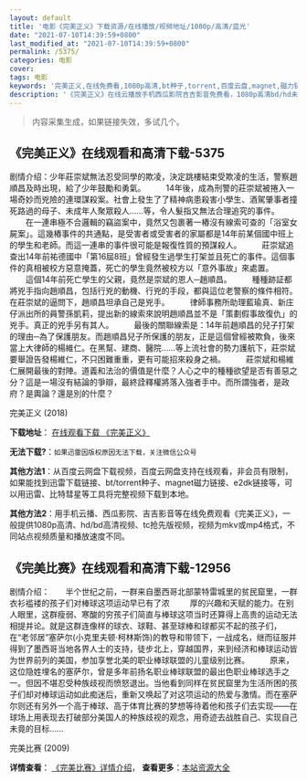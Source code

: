 ```yaml
---
layout: default
title: '电影《完美正义》下载资源/在线播放/视频地址/1080p/高清/蓝光'
date: "2021-07-10T14:39:59+0800"
last_modified_at: "2021-07-10T14:39:59+0800"
permalink: /5375/
categories: 电影
cover:
tags: 电影
keywords: '完美正义,在线免费看,1080p高清,bt种子,torrent,百度云盘,magnet,磁力链,迅雷下载资源'
description: '《完美正义》在线云播放手机西瓜影院吉吉影音免费看，1080p高清bd/hd未删减完整版和tc抢先枪版，mkv/mp4格式，附带bt/torrent种子、magnet/磁力链、百度云盘、网盘资源迅雷下载链接'
---
```


>内容采集生成，如果链接失效，多试几个。


## 《完美正义》在线观看和高清下载-5375

剧情介绍：少年莊崇斌無法忍受同學的欺凌，決定跳樓結束受欺凌的生活，警察趙順昌及時出現，給了少年鼓勵和勇氣。  　　14年後，成為刑警的莊崇斌被捲入一場奇妙而兇險的連環謀殺案。社會上發生了了精神病患殺害小學生、酒駕肇事者撞死路過的母子、未成年人聚眾殺人……等，令人髮指又無法合理追究的事件。  　　在一連串極不合邏輯的竊盜案中，竟然又包裹著一樁沒有線索可查的「浴室女屍案」。這幾樁事件的共通點，是受害者或受害者的家屬都是14年前某個國中班上的學生和老師。而這一連串的事件很可能是報復性質的預謀殺人。  　　莊崇斌追查出14年前祐德國中「第16屆8班」曾經發生過學生打架並且死亡的事件。這個事件的真相被校方惡意掩蓋，死亡的學生竟然被校方以「意外事故」來處置。  　　這個14年前死亡學生的父親，竟然是崇斌的恩人─趙順昌。  　　種種跡証都將兇手指向趙順昌，包括行兇的動機、行兇的手段，都與這位老警察的條件相符。在莊崇斌的逼問下，趙順昌坦承自己是兇手。  　　律師事務所助理藍瑜真、新庄仔派出所的員警孫凱莉，提出新的線索來說明趙順昌並不是「策劃假事故復仇」的兇手。真正的兇手另有其人。  　　最後的關聯線索是：14年前趙順昌的兒子打架的理由─為了保護朋友。而趙順昌兒子所保護的朋友，正是這個曾經被欺負，後來當上大律師的楊維仁。在黑幫、建商、醫院……等上流社會的勢力護航下，莊崇斌要舉證告發楊維仁，不只困難重重，更有可能招來殺身之禍。  　　莊崇斌和楊維仁展開最後的對陣。道義和法治的價值是什麼？人心之中的種種欲望是否有善惡之分？這是一場沒有結論的爭辯，最終詮釋權將落入強者手中。而所謂強者，是政府？是輿論？還是別的什麼？


完美正义 (2018)

**下载地址**： [在线观看下载 《完美正义》](https://www.btbtdy.me/btdy/dy16329.html) 


**无法下载?**：`如果迅雷因版权原因无法下载，关注微信公众号 `

**其他方法1**：从百度云网盘下载视频，百度云网盘支持在线观看，非会员有限制，如果能找到迅雷下载链接、bt/torrent种子、magnet磁力链接、e2dk链接等，可以用迅雷、比特彗星等工具将完整视频下载到本地。

**其他方法2**：用手机云播、西瓜影院、吉吉影音等在线免费观看《完美正义》，一般提供1080p高清、hd/bd高清视频、tc抢先版视频，视频为mkv或mp4格式，不同站点视频质量和播放速度不同。


## 《完美比赛》在线观看和高清下载-12956

剧情介绍：　　半个世纪之前，一群来自墨西哥北部蒙特雷城里的贫民窟里，一群衣衫褴褛的孩子们对棒球这项运动早已有了浓  　　厚的兴趣和天赋的能力。在别人眼里，这群瘦弱、寒酸的穷孩子们简直与棒球这项当时还算得上高贵的运动无法相提并论。就是这群连像样的球衣、球鞋、甚至球棒和球都买不起的孩子们，在“老邻居”塞萨尔(小克里夫顿·柯林斯饰)的教导和带领下，一战成名，继而征服并得到了墨西哥当地各界人士的支持，徒步北上，穿越国界，来到经济和棒球运动皆为世界前列的美国，参加享誉北美的职业棒球联盟的儿童级别比赛。  　　原来，这位隐姓埋名的塞萨尔，曾是多年前扬名职业棒球联盟的最出色职业棒球选手之一。但因不堪忍受种族歧视而愤怒退出。当他看到同样在贫民窟里为生活所困的孩子们却对棒球运动如此痴迷后，重新又唤起了对这项运动的热爱与激情。而在塞萨尔则还有另外一个高于棒球、高于体育比赛的梦想等待着他和孩子们去实现——在球场上用表现去打破部分美国人的种族歧视的观念，用奇迹去战胜自己、实现自己未竟的目标……


完美比赛 (2009)

**详情查看**： [《完美比赛》详情介绍](/movie/12956/)， **查看更多**：[本站资源大全](/movie/t/all/)


